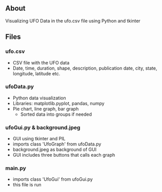 ## About
Visualizing UFO Data in the ufo.csv file using Python and tkinter

## Files
### ufo.csv
* CSV file with the UFO data
* Date, time, duration, shape, description, publication date, city, state, longitude, latitude etc.

### ufoData.py
* Python data visualization
* Libraries: matplotlib.pyplot, pandas, numpy
* Pie chart, line graph, bar graph
  * Sorted data into groups if needed


### ufoGui.py & background.jpeg
* GUI using tkinter and PIL
* imports class 'UfoGraph' from ufoData.py
* background.jpeg as background of GUI
* GUI includes three buttons that calls each graph

### main.py
* imports class 'UfoGui' from ufoGui.py
* this file is run
